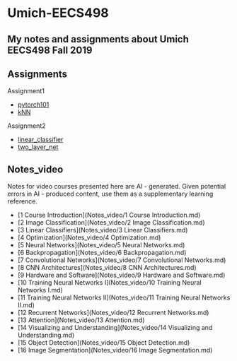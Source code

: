 # Umich-EECS498
My notes and  assignments about Umich EECS498 Fall 2019
---
## Assignments
Assignment1
- [pytorch101](Assignment1/pytorch101.ipynb)
- [kNN](Assignment/kNN.ipynb)

Assignment2
- [linear_classifier](Assignment2/linear_classifier.ipynb)
- [two_layer_net](Assignment2/two_layer_net.ipynb)


## Notes_video
Notes for video courses presented here are AI - generated. Given potential errors in AI - produced content, use them as a supplementary learning reference.
- [1 Course Introduction](Notes_video/1 Course Introduction.md)
- [2 Image Classification](Notes_video/2 Image Classification.md)
- [3 Linear Classifiers](Notes_video/3 Linear Classifiers.md)
- [4 Optimization](Notes_video/4 Optimization.md)
- [5 Neural Networks](Notes_video/5 Neural Networks.md)
- [6 Backpropagation](Notes_video/6 Backpropagation.md)
- [7 Convolutional Networks](Notes_video/7 Convolutional Networks.md)
- [8 CNN Architectures](Notes_video/8 CNN Architectures.md)
- [9 Hardware and Software](Notes_video/9 Hardware and Software.md)
- [10 Training Neural Networks I](Notes_video/10 Training Neural Networks I.md)
- [11 Training Neural Networks II](Notes_video/11 Training Neural Networks II.md)
- [12 Recurrent Networks](Notes_video/12 Recurrent Networks.md)
- [13 Attention](Notes_video/13 Attention.md)
- [14 Visualizing and Understanding](Notes_video/14 Visualizing and Understanding.md)
- [15 Object Detection](Notes_video/15 Object Detection.md)
- [16 Image Segmentation](Notes_video/16 Image Segmentation.md)
